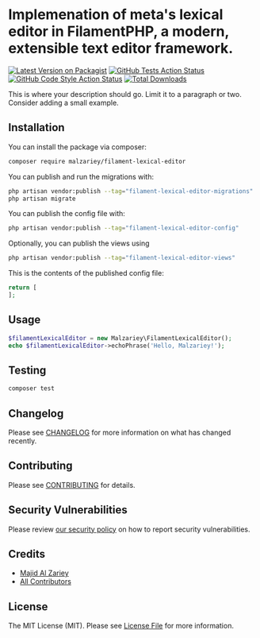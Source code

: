 # Implemenation of meta's lexical editor in FilamentPHP, a modern, extensible text editor framework.

[![Latest Version on Packagist](https://img.shields.io/packagist/v/malzariey/filament-lexical-editor.svg?style=flat-square)](https://packagist.org/packages/malzariey/filament-lexical-editor)
[![GitHub Tests Action Status](https://img.shields.io/github/actions/workflow/status/malzariey/filament-lexical-editor/run-tests.yml?branch=main&label=tests&style=flat-square)](https://github.com/malzariey/filament-lexical-editor/actions?query=workflow%3Arun-tests+branch%3Amain)
[![GitHub Code Style Action Status](https://img.shields.io/github/actions/workflow/status/malzariey/filament-lexical-editor/fix-php-code-styling.yml?branch=main&label=code%20style&style=flat-square)](https://github.com/malzariey/filament-lexical-editor/actions?query=workflow%3A"Fix+PHP+code+styling"+branch%3Amain)
[![Total Downloads](https://img.shields.io/packagist/dt/malzariey/filament-lexical-editor.svg?style=flat-square)](https://packagist.org/packages/malzariey/filament-lexical-editor)



This is where your description should go. Limit it to a paragraph or two. Consider adding a small example.

## Installation

You can install the package via composer:

```bash
composer require malzariey/filament-lexical-editor
```

You can publish and run the migrations with:

```bash
php artisan vendor:publish --tag="filament-lexical-editor-migrations"
php artisan migrate
```

You can publish the config file with:

```bash
php artisan vendor:publish --tag="filament-lexical-editor-config"
```

Optionally, you can publish the views using

```bash
php artisan vendor:publish --tag="filament-lexical-editor-views"
```

This is the contents of the published config file:

```php
return [
];
```

## Usage

```php
$filamentLexicalEditor = new Malzariey\FilamentLexicalEditor();
echo $filamentLexicalEditor->echoPhrase('Hello, Malzariey!');
```

## Testing

```bash
composer test
```

## Changelog

Please see [CHANGELOG](CHANGELOG.md) for more information on what has changed recently.

## Contributing

Please see [CONTRIBUTING](.github/CONTRIBUTING.md) for details.

## Security Vulnerabilities

Please review [our security policy](../../security/policy) on how to report security vulnerabilities.

## Credits

- [Majid Al Zariey](https://github.com/malzariey)
- [All Contributors](../../contributors)

## License

The MIT License (MIT). Please see [License File](LICENSE.md) for more information.
